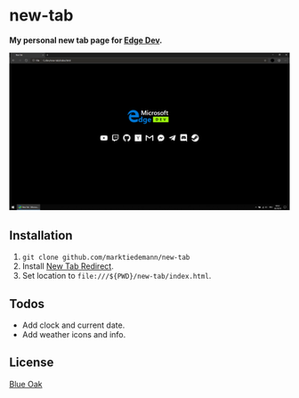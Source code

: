 # new-tab

**My personal new tab page for [Edge Dev](https://www.microsoftedgeinsider.com/en-us/download/).**

![](screenshot.png)

## Installation

1. `git clone github.com/marktiedemann/new-tab`
2. Install [New Tab Redirect](https://chrome.google.com/webstore/detail/new-tab-redirect/icpgjfneehieebagbmdbhnlpiopdcmna).
3. Set location to `file:///${PWD}/new-tab/index.html`.

## Todos

- Add clock and current date.
- Add weather icons and info.

## License

[Blue Oak](https://blueoakcouncil.org/license/1.0.0)
